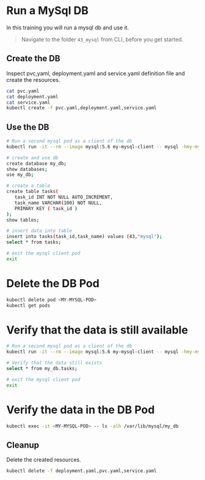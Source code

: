 # Run a MySql DB

In this training you will run a mysql db and use it.

>Navigate to the folder `43_mysql` from CLI, before you get started. 

## Create the DB
Inspect pvc,yaml, deployment.yaml and service.yaml definition file and create the resources.
```bash
cat pvc.yaml
cat deployment.yaml
cat service.yaml
kubectl create -f pvc.yaml,deployment.yaml,service.yaml
```

## Use the DB
```bash
# Run a second mysql pod as a client of the db
kubectl run -it --rm --image mysql:5.6 my-mysql-client -- mysql -hmy-mysql -uroot -ppassword

# create and use db
create database my_db;
show databases;
use my_db;

# create a table
create table tasks(
   task_id INT NOT NULL AUTO_INCREMENT,
   task_name VARCHAR(100) NOT NULL,
   PRIMARY KEY ( task_id )
);
show tables;

# insert data into table
insert into tasks(task_id,task_name) values (43,"mysql");
select * from tasks;

# exit the mysql client pod
exit
```

# Delete the DB Pod
```bash
kubectl delete pod <MY-MYSQL-POD>
kubectl get pods
```

# Verify that the data is still available
```bash
# Run a second mysql pod as a client of the db
kubectl run -it --rm --image mysql:5.6 my-mysql-client -- mysql -hmy-mysql -uroot -ppassword

# Verify that the data still exists
select * from my_db.tasks;

# exit the mysql client pod
exit
```

# Verify the data in the DB Pod
```bash
kubectl exec -it <MY-MYSQL-POD> -- ls -alh /var/lib/mysql/my_db
```

## Cleanup
Delete the created resources.
```bash
kubectl delete -f deployment.yaml,pvc.yaml,service.yaml
```
